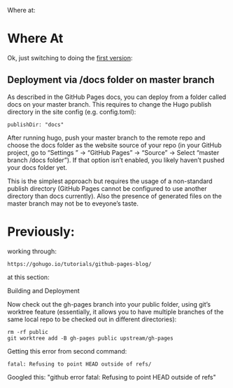 Where at: 



# Where At

Ok, just switching to doing the [first version](https://gohugo.io/tutorials/github-pages-blog/):

## Deployment via /docs folder on master branch

As described in the GitHub Pages docs, you can deploy from a folder called docs on your master branch. This requires to change the Hugo publish directory in the site config (e.g. config.toml):

    publishDir: "docs"

After running hugo, push your master branch to the remote repo and choose the docs folder as the website source of your repo (in your GitHub project, go to “Settings ” -> “GitHub Pages” -> “Source” -> Select “master branch /docs folder”). If that option isn’t enabled, you likely haven’t pushed your docs folder yet.

This is the simplest approach but requires the usage of a non-standard publish directory (GitHub Pages cannot be configured to use another directory than docs currently). Also the presence of generated files on the master branch may not be to eveyone’s taste.






# Previously:

working through:

    https://gohugo.io/tutorials/github-pages-blog/

at this section: 

Building and Deployment

Now check out the gh-pages branch into your public folder, using git’s worktree feature (essentially, it allows you to have multiple branches of the same local repo to be checked out in different directories):

    rm -rf public
    git worktree add -B gh-pages public upstream/gh-pages

Getting this error from second command:

    fatal: Refusing to point HEAD outside of refs/

Googled this: "github error fatal: Refusing to point HEAD outside of refs"



